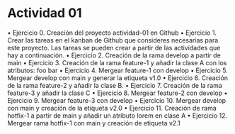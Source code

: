 # Actividad 01

• Ejercicio 0. Creación del proyecto actividad-01 en Github
• Ejercicio 1. Crear las tareas en el kanban de Github que consideres necesarias para este
proyecto. Las tareas se pueden crear a partir de las actividades que hay a
continuación.
• Ejercicio 2. Creación de la rama develop a partir de main
• Ejercicio 3. Creación de la rama feature-1 y añadir la clase A con los atributos: foo bar
• Ejercicio 4. Mergear feature-1 con develop
• Ejercicio 5. Mergear develop con main y generar la etiqueta v1.0
• Ejercicio 6. Creación de la rama feature-2 y añadir la clase B.
• Ejercicio 7. Creación de la rama feature-3 y añadir la clase C
• Ejercicio 8. Mergear feature-2 con develop
• Ejercicio 9. Mergear feature-3 con develop
• Ejercicio 10. Mergear develop con main y creación de la etiqueta v2.0
• Ejercicio 11. Creación de rama hotfix-1 a partir de main y añadir un atributo lorem en
clase A
• Ejercicio 12. Mergear rama hotfix-1 con main y creación de etiqueta v2.1
